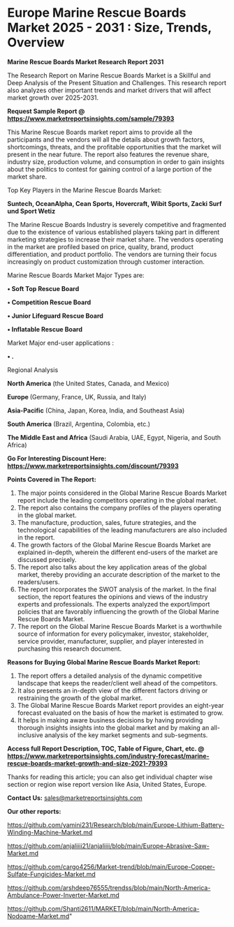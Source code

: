 # Europe Marine Rescue Boards Market 2025 - 2031 : Size, Trends, Overview

<strong>Marine Rescue Boards Market Research Report 2031</strong>

The Research Report on Marine Rescue Boards Market is a Skillful and Deep Analysis of the Present Situation and Challenges. This research report also analyzes other important trends and market drivers that will affect market growth over 2025-2031.

<strong>Request Sample Report @ <a href=https://www.marketreportsinsights.com/sample/79393>https://www.marketreportsinsights.com/sample/79393</a></strong>

This Marine Rescue Boards market report aims to provide all the participants and the vendors will all the details about growth factors, shortcomings, threats, and the profitable opportunities that the market will present in the near future. The report also features the revenue share, industry size, production volume, and consumption in order to gain insights about the politics to contest for gaining control of a large portion of the market share.

Top Key Players in the Marine Rescue Boards Market:

<strong>Suntech, OceanAlpha, Cean Sports, Hovercraft, Wibit Sports, Zacki Surf und Sport Wetiz</strong>

The Marine Rescue Boards Industry is severely competitive and fragmented due to the existence of various established players taking part in different marketing strategies to increase their market share. The vendors operating in the market are profiled based on price, quality, brand, product differentiation, and product portfolio. The vendors are turning their focus increasingly on product customization through customer interaction.

Marine Rescue Boards Market Major Types are:

<strong>• Soft Top Rescue Board

• Competition Rescue Board

• Junior Lifeguard Rescue Board

• Inflatable Rescue Board</strong>

Market Major end-user applications :

<strong>• .</strong>

Regional Analysis

</u><strong><b>North America</b></strong> (the United States, Canada, and Mexico)

<strong><b>Europe </b></strong>(Germany, France, UK, Russia, and Italy)

<strong><b>Asia-Pacific</b></strong> (China, Japan, Korea, India, and Southeast Asia)

<strong><b>South America</b></strong> (Brazil, Argentina, Colombia, etc.)

<strong><b>The Middle East and Africa</b></strong> (Saudi Arabia, UAE, Egypt, Nigeria, and South Africa)

<strong>Go For Interesting Discount Here: <a href=https://www.marketreportsinsights.com/discount/79393>https://www.marketreportsinsights.com/discount/79393</a></strong>

<strong>Points Covered in The Report:</strong>
<ol>
  <li>The major points considered in the Global Marine Rescue Boards Market report include the leading competitors operating in the global market.</li>
  <li>The report also contains the company profiles of the players operating in the global market.</li>
  <li>The manufacture, production, sales, future strategies, and the technological capabilities of the leading manufacturers are also included in the report.</li>
  <li>The growth factors of the Global Marine Rescue Boards Market are explained in-depth, wherein the different end-users of the market are discussed precisely.</li>
  <li>The report also talks about the key application areas of the global market, thereby providing an accurate description of the market to the readers/users.</li>
  <li>The report incorporates the SWOT analysis of the market. In the final section, the report features the opinions and views of the industry experts and professionals. The experts analyzed the export/import policies that are favorably influencing the growth of the Global Marine Rescue Boards Market.</li>
  <li>The report on the Global Marine Rescue Boards Market is a worthwhile source of information for every policymaker, investor, stakeholder, service provider, manufacturer, supplier, and player interested in purchasing this research document.</li>
</ol>
<strong>Reasons for Buying Global Marine Rescue Boards Market Report:</strong>

<ol>
  <li>The report offers a detailed analysis of the dynamic competitive landscape that keeps the reader/client well ahead of the competitors.</li>
  <li>It also presents an in-depth view of the different factors driving or restraining the growth of the global market.</li>
  <li>The Global Marine Rescue Boards Market report provides an eight-year forecast evaluated on the basis of how the market is estimated to grow.</li>
  <li>It helps in making aware business decisions by having providing thorough insights insights into the global market and by making an all-inclusive analysis of the key market segments and sub-segments.</li>
</ol>
<strong>Access full Report Description, TOC, Table of Figure, Chart, etc. @ <a href=https://www.marketreportsinsights.com/industry-forecast/marine-rescue-boards-market-growth-and-size-2021-79393>https://www.marketreportsinsights.com/industry-forecast/marine-rescue-boards-market-growth-and-size-2021-79393</a></strong>


Thanks for reading this article; you can also get individual chapter wise section or region wise report version like Asia, United States, Europe.

<strong>Contact Us:</strong>
sales@marketreportsinsights.com

<strong>Our other reports:</strong>

<a href=https://github.com/yamini231/Research/blob/main/Europe-Lithium-Battery-Winding-Machine-Market.md>https://github.com/yamini231/Research/blob/main/Europe-Lithium-Battery-Winding-Machine-Market.md</a>

<a href=https://github.com/anjaliiii21/anjaliiii/blob/main/Europe-Abrasive-Saw-Market.md>https://github.com/anjaliiii21/anjaliiii/blob/main/Europe-Abrasive-Saw-Market.md</a>

<a href=https://github.com/cargo4256/Market-trend/blob/main/Europe-Copper-Sulfate-Fungicides-Market.md>https://github.com/cargo4256/Market-trend/blob/main/Europe-Copper-Sulfate-Fungicides-Market.md</a>

<a href=https://github.com/arshdeep76555/trendss/blob/main/North-America-Ambulance-Power-Inverter-Market.md>https://github.com/arshdeep76555/trendss/blob/main/North-America-Ambulance-Power-Inverter-Market.md</a>

<a href=https://github.com/Shanti2611/MARKET/blob/main/North-America-Nodoame-Market.md>https://github.com/Shanti2611/MARKET/blob/main/North-America-Nodoame-Market.md</a>"
